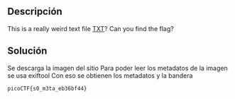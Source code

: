 ## Descripción
This is a really weird text file [TXT](https://jupiter.challenges.picoctf.org/static/e7e5d188621ee705ceeb0452525412ef/flag.txt)? Can you find the flag?
## Solución
Se descarga la imagen del sitio
Para poder leer los metadatos de la imagen se usa exiftool
Con eso se obtienen los metadatos y la bandera
```
picoCTF{s0_m3ta_eb36bf44}
```
